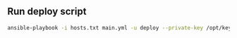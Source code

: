 ## Run deploy script
```bash
ansible-playbook -i hosts.txt main.yml -u deploy --private-key /opt/key_deploy/id_rsa_deploy
```